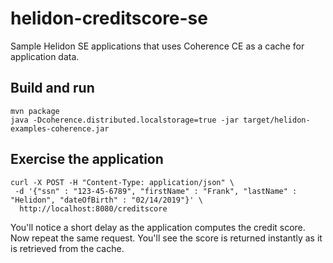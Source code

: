 # helidon-creditscore-se

Sample Helidon SE applications that uses Coherence CE as a cache for application data.

## Build and run

```shell
mvn package
java -Dcoherence.distributed.localstorage=true -jar target/helidon-examples-coherence.jar
```

## Exercise the application

```shell
curl -X POST -H "Content-Type: application/json" \
 -d '{"ssn" : "123-45-6789", "firstName" : "Frank", "lastName" : "Helidon", "dateOfBirth" : "02/14/2019"}' \
  http://localhost:8080/creditscore
```

You'll notice a short delay as the application computes the credit score.
Now repeat the same request. You'll see the score is returned instantly as it is retrieved from the cache.

